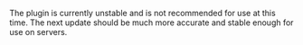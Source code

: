 The plugin is currently unstable and is not recommended for use at this time. The next update should be much more accurate and stable enough for use on servers.
